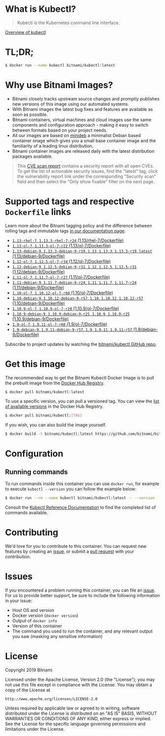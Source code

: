 
# What is Kubectl?

> Kubectl is the Kubernetes command line interface.

[Overview of kubectl](https://kubernetes.io/docs/reference/kubectl/overview/)

# TL;DR;

```bash
$ docker run --name kubectl bitnami/kubectl:latest
```

# Why use Bitnami Images?

* Bitnami closely tracks upstream source changes and promptly publishes new versions of this image using our automated systems.
* With Bitnami images the latest bug fixes and features are available as soon as possible.
* Bitnami containers, virtual machines and cloud images use the same components and configuration approach - making it easy to switch between formats based on your project needs.
* All our images are based on [minideb](https://github.com/bitnami/minideb) a minimalist Debian based container image which gives you a small base container image and the familiarity of a leading linux distribution.
* Bitnami container images are released daily with the latest distribution packages available.


> This [CVE scan report](https://quay.io/repository/bitnami/kubectl?tab=tags) contains a security report with all open CVEs. To get the list of actionable security issues, find the "latest" tag, click the vulnerability report link under the corresponding "Security scan" field and then select the "Only show fixable" filter on the next page.

# Supported tags and respective `Dockerfile` links

Learn more about the Bitnami tagging policy and the difference between rolling tags and immutable tags [in our documentation page](https://docs.bitnami.com/containers/how-to/understand-rolling-tags-containers/).


* [`1.13-rhel-7`, `1.13.3-rhel-7-r24` (1.13/rhel-7/Dockerfile)](https://github.com/bitnami/bitnami-docker-kubectl/blob/1.13.3-rhel-7-r24/1.13/rhel-7/Dockerfile)
* [`1.13-ol-7`, `1.13.3-ol-7-r22` (1.13/ol-7/Dockerfile)](https://github.com/bitnami/bitnami-docker-kubectl/blob/1.13.3-ol-7-r22/1.13/ol-7/Dockerfile)
* [`1.13-debian-9`, `1.13.3-debian-9-r19`, `1.13`, `1.13.3`, `1.13.3-r19`, `latest` (1.13/debian-9/Dockerfile)](https://github.com/bitnami/bitnami-docker-kubectl/blob/1.13.3-debian-9-r19/1.13/debian-9/Dockerfile)
* [`1.12-ol-7`, `1.12.5-ol-7-r34` (1.12/ol-7/Dockerfile)](https://github.com/bitnami/bitnami-docker-kubectl/blob/1.12.5-ol-7-r34/1.12/ol-7/Dockerfile)
* [`1.12-debian-9`, `1.12.5-debian-9-r31`, `1.12`, `1.12.5`, `1.12.5-r31` (1.12/debian-9/Dockerfile)](https://github.com/bitnami/bitnami-docker-kubectl/blob/1.12.5-debian-9-r31/1.12/debian-9/Dockerfile)
* [`1.11-ol-7`, `1.11.7-ol-7-r27` (1.11/ol-7/Dockerfile)](https://github.com/bitnami/bitnami-docker-kubectl/blob/1.11.7-ol-7-r27/1.11/ol-7/Dockerfile)
* [`1.11-debian-9`, `1.11.7-debian-9-r24`, `1.11`, `1.11.7`, `1.11.7-r24` (1.11/debian-9/Dockerfile)](https://github.com/bitnami/bitnami-docker-kubectl/blob/1.11.7-debian-9-r24/1.11/debian-9/Dockerfile)
* [`1.10-ol-7`, `1.10.12-ol-7-r60` (1.10/ol-7/Dockerfile)](https://github.com/bitnami/bitnami-docker-kubectl/blob/1.10.12-ol-7-r60/1.10/ol-7/Dockerfile)
* [`1.10-debian-9`, `1.10.12-debian-9-r57`, `1.10`, `1.10.12`, `1.10.12-r57` (1.10/debian-9/Dockerfile)](https://github.com/bitnami/bitnami-docker-kubectl/blob/1.10.12-debian-9-r57/1.10/debian-9/Dockerfile)
* [`1.10.9-ol-7`, `1.10.9-ol-7-r28` (1.10.9/ol-7/Dockerfile)](https://github.com/bitnami/bitnami-docker-kubectl/blob/1.10.9-ol-7-r28/1.10.9/ol-7/Dockerfile)
* [`1.10.9-debian-9`, `1.10.9-debian-9-r25`, `1.10.9`, `1.10.9-r25` (1.10.9/debian-9/Dockerfile)](https://github.com/bitnami/bitnami-docker-kubectl/blob/1.10.9-debian-9-r25/1.10.9/debian-9/Dockerfile)
* [`1.9-ol-7`, `1.9.11-ol-7-r60` (1.9/ol-7/Dockerfile)](https://github.com/bitnami/bitnami-docker-kubectl/blob/1.9.11-ol-7-r60/1.9/ol-7/Dockerfile)
* [`1.9-debian-9`, `1.9.11-debian-9-r57`, `1.9`, `1.9.11`, `1.9.11-r57` (1.9/debian-9/Dockerfile)](https://github.com/bitnami/bitnami-docker-kubectl/blob/1.9.11-debian-9-r57/1.9/debian-9/Dockerfile)

Subscribe to project updates by watching the [bitnami/kubectl GitHub repo](https://github.com/bitnami/bitnami-docker-kubectl).

# Get this image

The recommended way to get the Bitnami Kubectl Docker Image is to pull the prebuilt image from the [Docker Hub Registry](https://hub.docker.com/r/bitnami/kubectl).

```bash
$ docker pull bitnami/kubectl:latest
```

To use a specific version, you can pull a versioned tag. You can view the [list of available versions](https://hub.docker.com/r/bitnami/kubectl/tags/) in the Docker Hub Registry.

```bash
$ docker pull bitnami/kubectl:[TAG]
```

If you wish, you can also build the image yourself.

```bash
$ docker build -t bitnami/kubectl:latest https://github.com/bitnami/bitnami-docker-kubectl.git
```

# Configuration

## Running commands

To run commands inside this container you can use `docker run`, for example to execute `kubectl --version` you can follow the example below:

```bash
$ docker run --rm --name kubectl bitnami/kubectl:latest -- --version
```

Consult the [Kubectl Reference Documentation](https://kubernetes.io/docs/reference/generated/kubectl/kubectl-commands) to find the completed list of commands available.

# Contributing

We'd love for you to contribute to this container. You can request new features by creating an [issue](https://github.com/bitnami/bitnami-docker-kubectl/issues), or submit a [pull request](https://github.com/bitnami/bitnami-docker-kubectl/pulls) with your contribution.

# Issues

If you encountered a problem running this container, you can file an [issue](https://github.com/bitnami/bitnami-docker-kubectl/issues). For us to provide better support, be sure to include the following information in your issue:

- Host OS and version
- Docker version (`docker version`)
- Output of `docker info`
- Version of this container
- The command you used to run the container, and any relevant output you saw (masking any sensitive information)

# License

Copyright 2019 Bitnami

Licensed under the Apache License, Version 2.0 (the "License");
you may not use this file except in compliance with the License.
You may obtain a copy of the License at

    http://www.apache.org/licenses/LICENSE-2.0

Unless required by applicable law or agreed to in writing, software
distributed under the License is distributed on an "AS IS" BASIS,
WITHOUT WARRANTIES OR CONDITIONS OF ANY KIND, either express or implied.
See the License for the specific language governing permissions and
limitations under the License.
